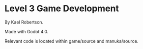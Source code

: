 # Level 3 Game Development

By Kael Robertson.

Made with Godot 4.0.

Relevant code is located within game/source and manuka/source.